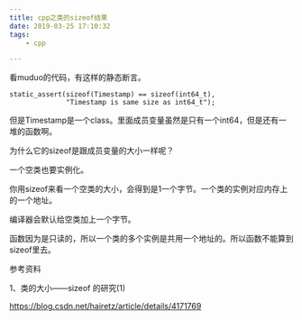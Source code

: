 ```yaml
---
title: cpp之类的sizeof结果
date: 2019-03-25 17:10:32
tags:
	- cpp

---
```




看muduo的代码，有这样的静态断言。

```
static_assert(sizeof(Timestamp) == sizeof(int64_t),
              "Timestamp is same size as int64_t");
```

但是Timestamp是一个class。里面成员变量虽然是只有一个int64，但是还有一堆的函数啊。

为什么它的sizeof是跟成员变量的大小一样呢？



一个空类也要实例化。

你用sizeof来看一个空类的大小，会得到是1一个字节。一个类的实例对应内存上的一个地址。

编译器会默认给空类加上一个字节。

函数因为是只读的，所以一个类的多个实例是共用一个地址的。所以函数不能算到sizeof里去。



参考资料

1、类的大小——sizeof 的研究(1)

https://blog.csdn.net/hairetz/article/details/4171769